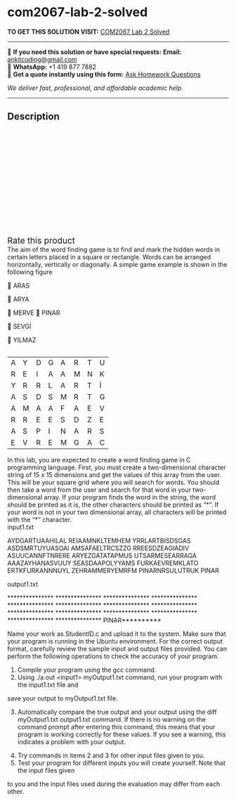 # com2067-lab-2-solved
**TO GET THIS SOLUTION VISIT:** [COM2067 Lab 2 Solved](https://www.ankitcodinghub.com/product/com2067-lab-2-solved/)


---

📩 **If you need this solution or have special requests:** **Email:** ankitcoding@gmail.com  
📱 **WhatsApp:** +1 419 877 7882  
📄 **Get a quote instantly using this form:** [Ask Homework Questions](https://www.ankitcodinghub.com/services/ask-homework-questions/)

*We deliver fast, professional, and affordable academic help.*

---

<h2>Description</h2>



<div class="kk-star-ratings kksr-auto kksr-align-center kksr-valign-top" data-payload="{&quot;align&quot;:&quot;center&quot;,&quot;id&quot;:&quot;99951&quot;,&quot;slug&quot;:&quot;default&quot;,&quot;valign&quot;:&quot;top&quot;,&quot;ignore&quot;:&quot;&quot;,&quot;reference&quot;:&quot;auto&quot;,&quot;class&quot;:&quot;&quot;,&quot;count&quot;:&quot;0&quot;,&quot;legendonly&quot;:&quot;&quot;,&quot;readonly&quot;:&quot;&quot;,&quot;score&quot;:&quot;0&quot;,&quot;starsonly&quot;:&quot;&quot;,&quot;best&quot;:&quot;5&quot;,&quot;gap&quot;:&quot;4&quot;,&quot;greet&quot;:&quot;Rate this product&quot;,&quot;legend&quot;:&quot;0\/5 - (0 votes)&quot;,&quot;size&quot;:&quot;24&quot;,&quot;title&quot;:&quot;COM2067 Lab 2 Solved&quot;,&quot;width&quot;:&quot;0&quot;,&quot;_legend&quot;:&quot;{score}\/{best} - ({count} {votes})&quot;,&quot;font_factor&quot;:&quot;1.25&quot;}">

<div class="kksr-stars">

<div class="kksr-stars-inactive">
            <div class="kksr-star" data-star="1" style="padding-right: 4px">


<div class="kksr-icon" style="width: 24px; height: 24px;"></div>
        </div>
            <div class="kksr-star" data-star="2" style="padding-right: 4px">


<div class="kksr-icon" style="width: 24px; height: 24px;"></div>
        </div>
            <div class="kksr-star" data-star="3" style="padding-right: 4px">


<div class="kksr-icon" style="width: 24px; height: 24px;"></div>
        </div>
            <div class="kksr-star" data-star="4" style="padding-right: 4px">


<div class="kksr-icon" style="width: 24px; height: 24px;"></div>
        </div>
            <div class="kksr-star" data-star="5" style="padding-right: 4px">


<div class="kksr-icon" style="width: 24px; height: 24px;"></div>
        </div>
    </div>

<div class="kksr-stars-active" style="width: 0px;">
            <div class="kksr-star" style="padding-right: 4px">


<div class="kksr-icon" style="width: 24px; height: 24px;"></div>
        </div>
            <div class="kksr-star" style="padding-right: 4px">


<div class="kksr-icon" style="width: 24px; height: 24px;"></div>
        </div>
            <div class="kksr-star" style="padding-right: 4px">


<div class="kksr-icon" style="width: 24px; height: 24px;"></div>
        </div>
            <div class="kksr-star" style="padding-right: 4px">


<div class="kksr-icon" style="width: 24px; height: 24px;"></div>
        </div>
            <div class="kksr-star" style="padding-right: 4px">


<div class="kksr-icon" style="width: 24px; height: 24px;"></div>
        </div>
    </div>
</div>


<div class="kksr-legend" style="font-size: 19.2px;">
            <span class="kksr-muted">Rate this product</span>
    </div>
    </div>
<div class="page" title="Page 1">
<div class="layoutArea">
<div class="column">
The aim of the word finding game is to find and mark the hidden words in certain letters placed in a square or rectangle. Words can be arranged horizontally, vertically or diagonally. A simple game example is shown in the following figure

 ARAS

 ARYA

 MERVE  PINAR

 SEVGİ

 YILMAZ

</div>
</div>
<table>
<tbody>
<tr>
<td>
<div class="layoutArea">
<div class="column">
A

</div>
</div>
</td>
<td>
<div class="layoutArea">
<div class="column">
Y

</div>
</div>
</td>
<td>
<div class="layoutArea">
<div class="column">
D

</div>
</div>
</td>
<td>
<div class="layoutArea">
<div class="column">
G

</div>
</div>
</td>
<td>
<div class="layoutArea">
<div class="column">
A

</div>
</div>
</td>
<td>
<div class="layoutArea">
<div class="column">
R

</div>
</div>
</td>
<td>
<div class="layoutArea">
<div class="column">
T

</div>
</div>
</td>
<td>
<div class="layoutArea">
<div class="column">
U

</div>
</div>
</td>
</tr>
<tr>
<td>
<div class="layoutArea">
<div class="column">
R

</div>
</div>
</td>
<td>
<div class="layoutArea">
<div class="column">
E

</div>
</div>
</td>
<td>
<div class="layoutArea">
<div class="column">
I

</div>
</div>
</td>
<td>
<div class="layoutArea">
<div class="column">
A

</div>
</div>
</td>
<td>
<div class="layoutArea">
<div class="column">
A

</div>
</div>
</td>
<td>
<div class="layoutArea">
<div class="column">
M

</div>
</div>
</td>
<td>
<div class="layoutArea">
<div class="column">
N

</div>
</div>
</td>
<td>
<div class="layoutArea">
<div class="column">
K

</div>
</div>
</td>
</tr>
<tr>
<td>
<div class="layoutArea">
<div class="column">
Y

</div>
</div>
</td>
<td>
<div class="layoutArea">
<div class="column">
R

</div>
</div>
</td>
<td>
<div class="layoutArea">
<div class="column">
R

</div>
</div>
</td>
<td>
<div class="layoutArea">
<div class="column">
L

</div>
</div>
</td>
<td>
<div class="layoutArea">
<div class="column">
A

</div>
</div>
</td>
<td>
<div class="layoutArea">
<div class="column">
R

</div>
</div>
</td>
<td>
<div class="layoutArea">
<div class="column">
T

</div>
</div>
</td>
<td>
<div class="layoutArea">
<div class="column">
İ

</div>
</div>
</td>
</tr>
<tr>
<td>
<div class="layoutArea">
<div class="column">
A

</div>
</div>
</td>
<td>
<div class="layoutArea">
<div class="column">
S

</div>
</div>
</td>
<td>
<div class="layoutArea">
<div class="column">
D

</div>
</div>
</td>
<td>
<div class="layoutArea">
<div class="column">
S

</div>
</div>
</td>
<td>
<div class="layoutArea">
<div class="column">
M

</div>
</div>
</td>
<td>
<div class="layoutArea">
<div class="column">
R

</div>
</div>
</td>
<td>
<div class="layoutArea">
<div class="column">
T

</div>
</div>
</td>
<td>
<div class="layoutArea">
<div class="column">
G

</div>
</div>
</td>
</tr>
<tr>
<td>
<div class="layoutArea">
<div class="column">
A

</div>
</div>
</td>
<td>
<div class="layoutArea">
<div class="column">
M

</div>
</div>
</td>
<td>
<div class="layoutArea">
<div class="column">
A

</div>
</div>
</td>
<td>
<div class="layoutArea">
<div class="column">
A

</div>
</div>
</td>
<td>
<div class="layoutArea">
<div class="column">
F

</div>
</div>
</td>
<td>
<div class="layoutArea">
<div class="column">
A

</div>
</div>
</td>
<td>
<div class="layoutArea">
<div class="column">
E

</div>
</div>
</td>
<td>
<div class="layoutArea">
<div class="column">
V

</div>
</div>
</td>
</tr>
<tr>
<td>
<div class="layoutArea">
<div class="column">
R

</div>
</div>
</td>
<td>
<div class="layoutArea">
<div class="column">
R

</div>
</div>
</td>
<td>
<div class="layoutArea">
<div class="column">
E

</div>
</div>
</td>
<td>
<div class="layoutArea">
<div class="column">
E

</div>
</div>
</td>
<td>
<div class="layoutArea">
<div class="column">
S

</div>
</div>
</td>
<td>
<div class="layoutArea">
<div class="column">
D

</div>
</div>
</td>
<td>
<div class="layoutArea">
<div class="column">
Z

</div>
</div>
</td>
<td>
<div class="layoutArea">
<div class="column">
E

</div>
</div>
</td>
</tr>
<tr>
<td>
<div class="layoutArea">
<div class="column">
A

</div>
</div>
</td>
<td>
<div class="layoutArea">
<div class="column">
S

</div>
</div>
</td>
<td>
<div class="layoutArea">
<div class="column">
P

</div>
</div>
</td>
<td>
<div class="layoutArea">
<div class="column">
I

</div>
</div>
</td>
<td>
<div class="layoutArea">
<div class="column">
N

</div>
</div>
</td>
<td>
<div class="layoutArea">
<div class="column">
A

</div>
</div>
</td>
<td>
<div class="layoutArea">
<div class="column">
R

</div>
</div>
</td>
<td>
<div class="layoutArea">
<div class="column">
S

</div>
</div>
</td>
</tr>
<tr>
<td>
<div class="layoutArea">
<div class="column">
E

</div>
</div>
</td>
<td>
<div class="layoutArea">
<div class="column">
V

</div>
</div>
</td>
<td>
<div class="layoutArea">
<div class="column">
R

</div>
</div>
</td>
<td>
<div class="layoutArea">
<div class="column">
E

</div>
</div>
</td>
<td>
<div class="layoutArea">
<div class="column">
M

</div>
</div>
</td>
<td>
<div class="layoutArea">
<div class="column">
G

</div>
</div>
</td>
<td>
<div class="layoutArea">
<div class="column">
A

</div>
</div>
</td>
<td>
<div class="layoutArea">
<div class="column">
C

</div>
</div>
</td>
</tr>
</tbody>
</table>
<div class="layoutArea">
<div class="column">
In this lab, you are expected to create a word finding game in C programming language. First, you must create a two-dimensional character string of 15 x 15 dimensions and get the values of this array from the user. This will be your square grid where you will search for words. You should then take a word from the user and search for that word in your two-dimensional array. If your program finds the word in the string, the word should be printed as it is, the other characters should be printed as “*”. If your word is not in your two dimensional array, all characters will be printed with the “*” character.

</div>
</div>
<div class="layoutArea">
<div class="column">
input1.txt

AYDGARTUAAHILAL REIAAMNKLTEMHEM YRRLARTBISDSGAS ASDSMRTUYUASOAI AMSAFAELTRCSZZG RREESDZEAGIADIV ASUUCANNFTNRERE ARYEZGATATAPMUS UTSARMESEARRAGA AAAZAYHANASVUUY SEASDAAPOLYYAMS FURKAEVREMKLATO ERTKFURKANNNUYL ZEHRAMMERYEMRFM PINARNRSULUTRUK PINAR

</div>
<div class="column">
output1.txt

*************** *************** *************** *************** *************** *************** *************** *************** *************** *************** *************** *************** *************** *************** PINAR**********

</div>
</div>
</div>
<div class="page" title="Page 2">
<div class="layoutArea">
<div class="column">
Name your work as StudentID.c and upload it to the system. Make sure that your program is running in the Ubuntu environment. For the correct output format, carefully review the sample input and output files provided. You can perform the following operations to check the accuracy of your program.

<ol>
<li>Compile your program using the gcc command.</li>
<li>Using ./a.out &lt;input1&gt; myOutput1.txt command, run your program with the input1.txt file and</li>
</ol>
save your output to myOutput1.txt file.

3. Automatically compare the true output and your output using the diff myOutput1.txt output1.txt command. If there is no warning on the command prompt after entering this command, this means that your program is working correctly for these values. If you see a warning, this indicates a problem with your output.

<ol start="4">
<li>Try commands in items 2 and 3 for other input files given to you.</li>
<li>Test your program for different inputs you will create yourself. Note that the input files given</li>
</ol>
to you and the input files used during the evaluation may differ from each other.

</div>
</div>
</div>
